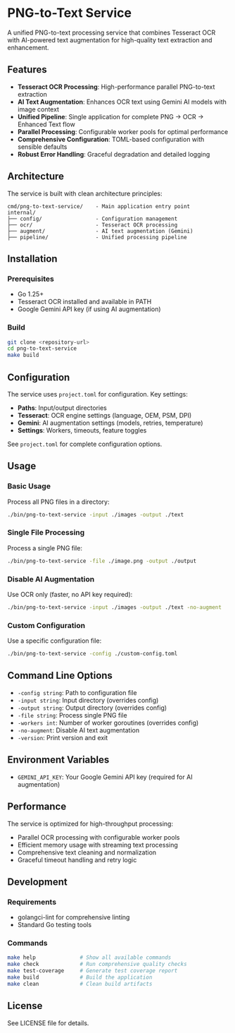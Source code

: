 # PNG-to-Text Service

A unified PNG-to-text processing service that combines Tesseract OCR with AI-powered text augmentation for high-quality text extraction and enhancement.

## Features

- **Tesseract OCR Processing**: High-performance parallel PNG-to-text extraction
- **AI Text Augmentation**: Enhances OCR text using Gemini AI models with image context
- **Unified Pipeline**: Single application for complete PNG → OCR → Enhanced Text flow
- **Parallel Processing**: Configurable worker pools for optimal performance
- **Comprehensive Configuration**: TOML-based configuration with sensible defaults
- **Robust Error Handling**: Graceful degradation and detailed logging

## Architecture

The service is built with clean architecture principles:

```
cmd/png-to-text-service/    - Main application entry point
internal/
├── config/                 - Configuration management
├── ocr/                    - Tesseract OCR processing
├── augment/                - AI text augmentation (Gemini)
├── pipeline/               - Unified processing pipeline
```

## Installation

### Prerequisites

- Go 1.25+
- Tesseract OCR installed and available in PATH
- Google Gemini API key (if using AI augmentation)

### Build

```bash
git clone <repository-url>
cd png-to-text-service
make build
```

## Configuration

The service uses `project.toml` for configuration. Key settings:

- **Paths**: Input/output directories
- **Tesseract**: OCR engine settings (language, OEM, PSM, DPI)
- **Gemini**: AI augmentation settings (models, retries, temperature)
- **Settings**: Workers, timeouts, feature toggles

See `project.toml` for complete configuration options.

## Usage

### Basic Usage

Process all PNG files in a directory:
```bash
./bin/png-to-text-service -input ./images -output ./text
```

### Single File Processing

Process a single PNG file:
```bash
./bin/png-to-text-service -file ./image.png -output ./output
```

### Disable AI Augmentation

Use OCR only (faster, no API key required):
```bash
./bin/png-to-text-service -input ./images -output ./text -no-augment
```

### Custom Configuration

Use a specific configuration file:
```bash
./bin/png-to-text-service -config ./custom-config.toml
```

## Command Line Options

- `-config string`: Path to configuration file
- `-input string`: Input directory (overrides config)
- `-output string`: Output directory (overrides config)  
- `-file string`: Process single PNG file
- `-workers int`: Number of worker goroutines (overrides config)
- `-no-augment`: Disable AI text augmentation
- `-version`: Print version and exit

## Environment Variables

- `GEMINI_API_KEY`: Your Google Gemini API key (required for AI augmentation)

## Performance

The service is optimized for high-throughput processing:

- Parallel OCR processing with configurable worker pools
- Efficient memory usage with streaming text processing
- Comprehensive text cleaning and normalization
- Graceful timeout handling and retry logic

## Development

### Requirements

- golangci-lint for comprehensive linting
- Standard Go testing tools

### Commands

```bash
make help              # Show all available commands
make check             # Run comprehensive quality checks
make test-coverage     # Generate test coverage report
make build             # Build the application
make clean             # Clean build artifacts
```

## License

See LICENSE file for details.